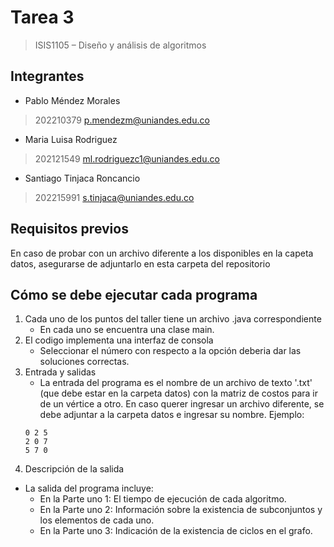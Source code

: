 # Tarea 3
> ISIS1105 – Diseño y análisis de algoritmos

## Integrantes
* Pablo Méndez Morales
> 202210379
> p.mendezm@uniandes.edu.co 
* Maria Luisa Rodriguez
> 202121549
> ml.rodriguezc1@uniandes.edu.co 
* Santiago Tinjaca Roncancio
> 202215991
> s.tinjaca@uniandes.edu.co

## Requisitos previos
En caso de probar con un archivo diferente a los disponibles en la capeta datos, asegurarse de adjuntarlo en esta carpeta del repositorio

## Cómo se debe ejecutar cada programa
1. Cada uno de los puntos del taller tiene un archivo .java correspondiente
    - En cada uno se encuentra una clase main. 
2. El codigo implementa una interfaz de consola
    - Seleccionar el número con respecto a la opción deberia dar las soluciones correctas.
3. Entrada y salidas
    - La entrada del programa es el nombre de un archivo de texto '.txt' (que debe estar en la carpeta datos) con la matriz de costos para ir de un vértice a otro. En caso querer ingresar un archivo diferente, se debe adjuntar a la carpeta datos e ingresar su nombre. Ejemplo:
     ```
     0 2 5
     2 0 7
     5 7 0
     ```
4. Descripción de la salida
- La salida del programa incluye:
  - En la Parte uno 1: El tiempo de ejecución de cada algoritmo.
  - En la Parte uno 2: Información sobre la existencia de subconjuntos y los elementos de cada uno.
  - En la Parte uno 3: Indicación de la existencia de ciclos en el grafo.

